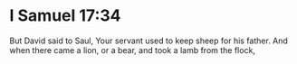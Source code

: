 # I Samuel 17:34

But David said to Saul, Your servant used to keep sheep for his father. And when there came a lion, or a bear, and took a lamb from the flock,
